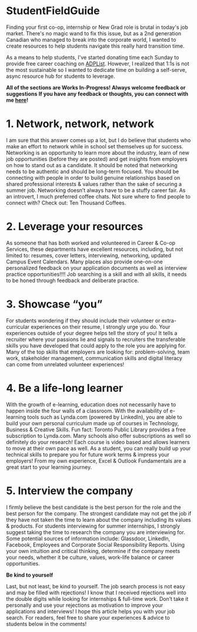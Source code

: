 # StudentFieldGuide

Finding your first co-op, internship or New Grad role is brutal in today's job market. There's no magic wand to fix this issue, but as a 2nd generation Canadian who managed to break into the corporate world, I wanted to create resources to help students navigate this really hard transition time.

As a means to help students, I've started donating time each Sunday to provide free career coaching on [ADPList](https://adplist.org/mentors/canny-chiu). However, I realized that 1:1s is not the most sustainable so I wanted to dedicate time on building a self-serve, async resource hub for students to leverage.

**All of the sections are Works In-Progress! Always welcome feedback or suggestions**
**If you have any feedback or thoughts, you can connect with me [here](https://www.linkedin.com/in/cannychiu/)!**

<h1>1.    Network, network, network</h1>

I am sure that this answer comes up a lot, but I do believe that students who make an effort to network while in school set themselves up for success. Networking is an opportunity to learn more about the industry, learn of new job opportunities (before they are posted) and get insights from employers on how to stand out as a candidate. It should be noted that networking needs to be authentic and should be long-term focused. You should be connecting with people in order to build genuine relationships based on shared professional interests & values rather than the sake of securing a summer job. Networking doesn’t always have to be a stuffy career fair. As an introvert, I much preferred coffee chats. Not sure where to find people to connect with? Check out: Ten Thousand Coffees.
<h1>2.    Leverage your resources</h1>

As someone that has both worked and volunteered in Career & Co-op Services, these departments have excellent resources, including, but not limited to: resumes, cover letters, interviewing, networking, updated Campus Event Calendars. Many places also provide one-on-one personalized feedback on your application documents as well as interview practice opportunities!!!! Job searching is a skill and with all skills, it needs to be honed through feedback and deliberate practice.
<h1>3.    Showcase “you” </h1>
For students wondering if they should include their volunteer or extra-curricular experiences on their resume, I strongly urge you do. Your experiences outside of your degree helps tell the story of you! It tells a recruiter where your passions lie and signals to recruiters the transferable skills you have developed that could apply to the role you are applying for. Many of the top skills that employers are looking for: problem-solving, team work, stakeholder management, communication skills and digital literacy can come from unrelated volunteer experiences!
<h1>4.    Be a life-long learner</h1>
With the growth of e-learning, education does not necessarily have to happen inside the four walls of a classroom. With the availability of e-learning tools such as Lynda.com (powered by LinkedIn), you are able to build your own personal curriculum made up of courses in Technology, Business & Creative Skills. Fun fact: Toronto Public Library provides a free subscription to Lynda.com. Many schools also offer subscriptions as well so definitely do your research! Each course is video based and allows learners to move at their own pace as well. As a student, you can really build up your technical skills to prepare you for future work terms & impress your employers! From my own experience, Excel & Outlook Fundamentals are a great start to your learning journey.
<h1>5.    Interview the company </h1>
I firmly believe the best candidate is the best person for the role and the best person for the company. The strongest candidate may not get the job if they have not taken the time to learn about the company including its values & products. For students interviewing for summer internships, I strongly suggest taking the time to research the company you are interviewing for. Some potential sources of information include: Glassdoor, LinkedIn, Facebook, Employees and Corporate Social Responsibility Reports. Using your own intuition and critical thinking, determine if the company meets your needs, whether it be culture, values, work-life balance or career opportunities.

**Be kind to yourself**

Last, but not least, be kind to yourself. The job search process is not easy and may be filled with rejections! I know that I received rejections well into the double digits while looking for internships & full-time work. Don’t take it personally and use your rejections as motivation to improve your applications and interviews! I hope this article helps you with your job search. For readers, feel free to share your experiences & advice to students below in the comments!
